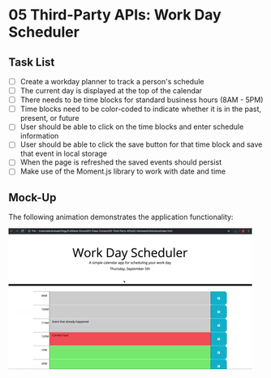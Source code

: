 # 05 Third-Party APIs: Work Day Scheduler

## Task List

- [ ] Create a workday planner to track a person's schedule
- [ ] The current day is displayed at the top of the calendar
- [ ] There needs to be time blocks for standard business hours (8AM - 5PM)
- [ ] Time blocks need to be color-coded to indicate whether it is in the past, present, or future
- [ ] User should be able to click on the time blocks and enter schedule information
- [ ] User should be able to click the save button for that time block and save that event in local storage
- [ ] When the page is refreshed the saved events should persist
- [ ] Make use of the Moment.js library to work with date and time

## Mock-Up

The following animation demonstrates the application functionality:

![day planner demo](./Assets/05-third-party-apis-homework-demo.gif)

